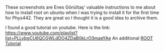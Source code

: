 These screenshots are Enes Gönültaş' valuable instructions to me about how to install root on ubuntu when I was trying to install it for the first time for Phys442. They are great so I thought it is a good idea to archive them. 

I found a good tutorial on youtube. Here is the link: https://www.youtube.com/playlist?list=PLLybgCU6QCGWLdDO4ZDaB0kLrO3maeYAe
An additional [ROOT Tutorial](https://youtu.be/LfSFGkkBT-k)
